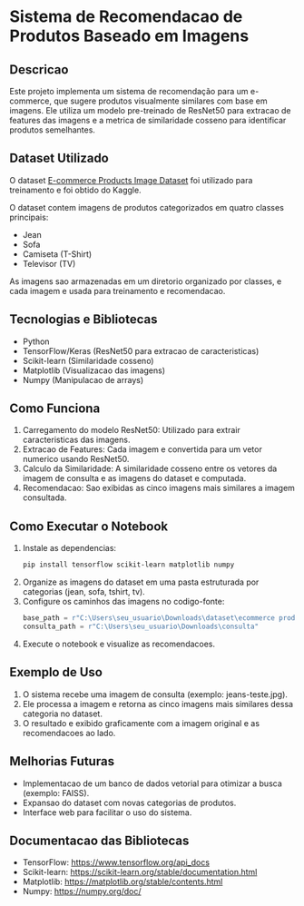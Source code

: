 # Sistema de Recomendacao de Produtos Baseado em Imagens

## Descricao
Este projeto implementa um sistema de recomendação para um e-commerce, que sugere produtos visualmente similares com base em imagens. Ele utiliza um modelo pre-treinado de ResNet50 para extracao de features das imagens e a metrica de similaridade cosseno para identificar produtos semelhantes.

## Dataset Utilizado
O dataset [E-commerce Products Image Dataset](https://www.kaggle.com/datasets/sunnykusawa/ecommerce-products-image-dataset) foi utilizado para treinamento e foi obtido do Kaggle.


O dataset contem imagens de produtos categorizados em quatro classes principais:
- Jean
- Sofa
- Camiseta (T-Shirt)
- Televisor (TV)

As imagens sao armazenadas em um diretorio organizado por classes, e cada imagem e usada para treinamento e recomendacao.

## Tecnologias e Bibliotecas
- Python
- TensorFlow/Keras (ResNet50 para extracao de caracteristicas)
- Scikit-learn (Similaridade cosseno)
- Matplotlib (Visualizacao das imagens)
- Numpy (Manipulacao de arrays)

## Como Funciona
1. Carregamento do modelo ResNet50: Utilizado para extrair caracteristicas das imagens.
2. Extracao de Features: Cada imagem e convertida para um vetor numerico usando ResNet50.
3. Calculo da Similaridade: A similaridade cosseno entre os vetores da imagem de consulta e as imagens do dataset e computada.
4. Recomendacao: Sao exibidas as cinco imagens mais similares a imagem consultada.

## Como Executar o Notebook
1. Instale as dependencias:
   ```bash
   pip install tensorflow scikit-learn matplotlib numpy
   ```
2. Organize as imagens do dataset em uma pasta estruturada por categorias (jean, sofa, tshirt, tv).
3. Configure os caminhos das imagens no codigo-fonte:
   ```python
   base_path = r"C:\Users\seu_usuario\Downloads\dataset\ecommerce products"
   consulta_path = r"C:\Users\seu_usuario\Downloads\consulta"
   ```
4. Execute o notebook e visualize as recomendacoes.

## Exemplo de Uso
1. O sistema recebe uma imagem de consulta (exemplo: jeans-teste.jpg).
2. Ele processa a imagem e retorna as cinco imagens mais similares dessa categoria no dataset.
3. O resultado e exibido graficamente com a imagem original e as recomendacoes ao lado.

## Melhorias Futuras
- Implementacao de um banco de dados vetorial para otimizar a busca (exemplo: FAISS).
- Expansao do dataset com novas categorias de produtos.
- Interface web para facilitar o uso do sistema.

## Documentacao das Bibliotecas
- TensorFlow: https://www.tensorflow.org/api_docs
- Scikit-learn: https://scikit-learn.org/stable/documentation.html
- Matplotlib: https://matplotlib.org/stable/contents.html
- Numpy: https://numpy.org/doc/

